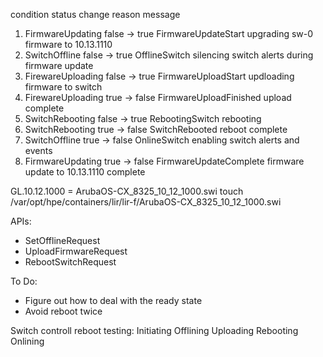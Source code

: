 condition status change reason message 
1. FirmwareUpdating false -> true FirmwareUpdateStart upgrading sw-0 firmware to 10.13.1110 
2. SwitchOffline false -> true OfflineSwitch silencing switch alerts during firmware update 
3. FirewareUploading false -> true FirmwareUploadStart updloading firmware to switch 
4. FirewareUploading true -> false FirmwareUploadFinished upload complete 
5. SwitchRebooting false -> true RebootingSwitch rebooting 
6. SwitchRebooting true -> false SwitchRebooted reboot complete 
7. SwitchOffline true -> false OnlineSwitch enabling switch alerts and events 
8. FirmwareUpdating true -> false FirmwareUpdateComplete firmware update to 10.13.1110 complete


GL.10.12.1000 = ArubaOS-CX_8325_10_12_1000.swi
touch /var/opt/hpe/containers/lir/lir-f/ArubaOS-CX_8325_10_12_1000.swi

APIs:
- SetOfflineRequest
- UploadFirmwareRequest
- RebootSwitchRequest

To Do:
- Figure out how to deal with the ready state
- Avoid reboot twice 


Switch controll reboot testing:
Initiating
Offlining
Uploading
Rebooting
Onlining

